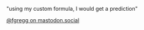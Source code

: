 "using my custom formula, I would get a prediction"

<a href="https://mastodon.social/@fgregg" rel="me" rel="nofollow">@fgregg on mastodon.social</a>
